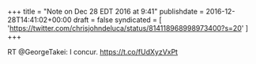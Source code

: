 +++
title = "Note on Dec 28 EDT 2016 at 9:41"
publishdate = 2016-12-28T14:41:02+00:00
draft = false
syndicated = [ 'https://twitter.com/chrisjohndeluca/status/814118968998973400?s=20' ]
+++

RT @GeorgeTakei: I concur. https://t.co/fUdXyzVxPt
